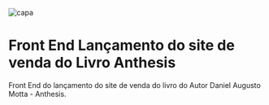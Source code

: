 ![capa](https://user-images.githubusercontent.com/47859496/60740442-1e7eee80-9f3c-11e9-9893-1cacb22105b2.png)
# Front End Lançamento do site de venda do Livro Anthesis
Front End do lançamento do site de venda do livro do Autor Daniel Augusto Motta - Anthesis.
